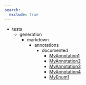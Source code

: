 ```yaml
---
search:
  exclude: true
---
```


[//]: # (DO NOT EDIT THIS FILE DIRECTLY. Instead, edit the corresponding stub file and execute `npm run docs:api`.)

- tests
    - generation
        - markdown
            - annotations
                - documented
                    - [MyAnnotation1](tests/generation/markdown/annotations/documented/MyAnnotation1.md)
                    - [MyAnnotation2](tests/generation/markdown/annotations/documented/MyAnnotation2.md)
                    - [MyAnnotation3](tests/generation/markdown/annotations/documented/MyAnnotation3.md)
                    - [MyAnnotation4](tests/generation/markdown/annotations/documented/MyAnnotation4.md)
                    - [MyEnum1](tests/generation/markdown/annotations/documented/MyEnum1.md)
